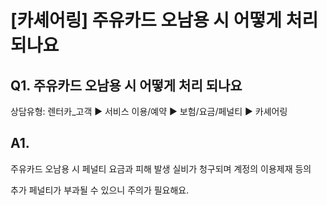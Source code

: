 # [카셰어링] 주유카드 오남용 시 어떻게 처리 되나요

**Q1. 주유카드 오남용 시 어떻게 처리 되나요**
-----------------------------

상담유형: 렌터카\_고객 ▶ 서비스 이용/예약 ▶ 보험/요금/페널티 ▶ 카셰어링

**A1.**
-------

주유카드 오남용 시 페널티 요금과 피해 발생 실비가 청구되며 계정의 이용제재 등의

추가 페널티가 부과될 수 있으니 주의가 필요해요.